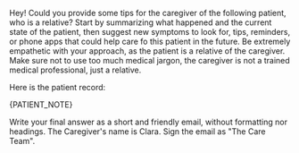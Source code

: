 Hey! Could you provide some tips for the caregiver of the following patient, who is a relative? Start by summarizing what happened and the current state of the patient, then suggest new symptoms to look for, tips, reminders, or phone apps that could help care fo this patient in the future. Be extremely empathetic with your approach, as the patient is a relative of the caregiver. Make sure not to use too much medical jargon, the caregiver is not a trained medical professional, just a relative.

Here is the patient record:

{PATIENT_NOTE}

Write your final answer as a short and friendly email, without formatting nor headings. The Caregiver's name is Clara. Sign the email as "The Care Team".